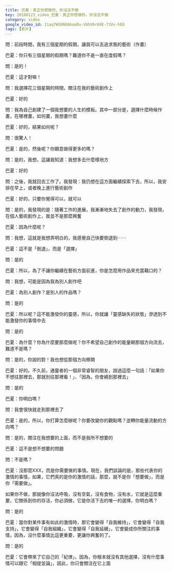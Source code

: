 ```yaml
---
title: 巴夏：真正你想做的，你沒法不做
key: 20180123_video_巴夏：真正你想做的，你沒法不做
category: video
google_video_id: 11aqfWS0NG66axDu-VGhV6r69E-7JUv-hEQ
tags: [影片]
---
```


問：前段時間，我有三個星期的假期，讓我可以去追求我的藝術（作畫）

巴夏：你只有三個星期的假期嗎？難道你不是一直在度假嗎？

問：是的！

巴夏：這才對嘛！

問：我選擇花三個星期的時間，關注在我的藝術創作上

巴夏：好的

問：我為自己創建了一個我想要的人生的模板。其中一部分是，選擇什麼時候作畫，在哪裡畫，如何畫，我想畫什麼

巴夏：好的，結果如何呢？

問：很驚人！

巴夏：是的，然後呢？你願意做得更多的嗎？

問：是的，我想，這讓我知道：我想多去什麼樣地方

巴夏：好的

問：之後，我就回去工作了。我發現：我仍想在這方面繼續探索下去，所以，我安排在早上，或者晚上進行藝術創作

巴夏：好的，只要你覺得可以，就可以

問：是的，我發現的是：隨著工作的進展，我漸漸地失去了創作的動力，我發現，在個人藝術創作上，我並不是那麼興奮

巴夏：因為什麼呢？

問：我想，這就是我想弄明白的，我感覺自己快要倒退到⋯⋯

巴夏：這不是「倒退」，而是「選擇」

問：是的

巴夏：所以，為了不讓你繼續在藝術方面前進，你是怎麼用作品來充當藉口的？

問：我想，可能是因為我為別人創作吧

巴夏：為別人創作？是別人的作品嗎？

問：是的

巴夏：所以呢？這不能激發你的靈感，所以，你就讓「靈感缺失的狀態」滲透到不能激發你的事情中去

問：是的

巴夏：為什麼？你為什麼要那麼做呢？你不希望自己創作的能量朝那個方向流去，難道不是嗎？

問：是的，你說的對！我也想從那個方向移開

巴夏：好的。不久前，通靈者的一個非常睿智的朋友，說過這麼一句話：「如果你不想往那裡去，那就別往那裡看！」、「因為，你會繞到那裡去」

問：是的

巴夏：你明白嗎？

問：我會很快就走到那裡去了

巴夏：是的，所以，你打算怎麼辦呢？你要改變你的觀點嗎？逆轉你能量流動的方向嗎？

問：是的，關注在我想要的上面，而不是我所不想要的

巴夏：這不是想不想要的問題

問：不是嗎？

巴夏：沒那麼XXX，而是你需要做的事情。現在，我們談論的是，那些代表你的激情的事情，如果，它們真的是你的激情的話，那麼，就不是你「想要做」，而是你「需要做」。

如果你不做，那就像你沒法呼吸，沒有空氣，沒有食物，沒有水，它就是這麼重要，它關係到你的存活，你必須做，它是你活下去的唯一的選擇，你明白嗎？

問：是的

巴夏：當你對某件事有如此的激情時，那它會變得「自我維持」，它會變得「自我支持」，它會變得「自我組織」，它會變得「自我延續」，它會變成你所關注的事情，因為，沒什麼事情比這更重要，更讓你興奮的了。

問：是的

巴夏：它會帶來了它自己的「紀律」，因為，你根本就沒有其他選擇，沒有什麼事情可以跟它「相提並論」，因此，你只會關注在它上面
